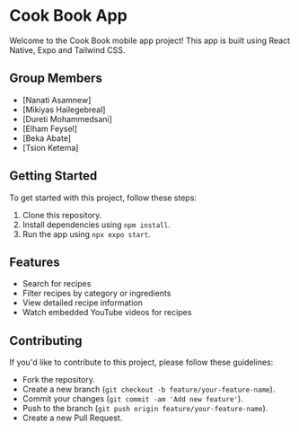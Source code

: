 # Cook Book App

Welcome to the Cook Book mobile app project! This app is built using React Native, Expo and Tailwind CSS.

## Group Members
- [Nanati Asamnew]
- [Mikiyas Hailegebreal]
- [Dureti Mohammedsani]
- [Elham Feysel]
- [Beka Abate]
- [Tsion Ketema]

## Getting Started
To get started with this project, follow these steps:

1. Clone this repository.
2. Install dependencies using `npm install`.
3. Run the app using `npx expo start`.

## Features
- Search for recipes
- Filter recipes by category or ingredients
- View detailed recipe information
- Watch embedded YouTube videos for recipes

## Contributing
If you'd like to contribute to this project, please follow these guidelines:
- Fork the repository.
- Create a new branch (`git checkout -b feature/your-feature-name`).
- Commit your changes (`git commit -am 'Add new feature'`).
- Push to the branch (`git push origin feature/your-feature-name`).
- Create a new Pull Request.
